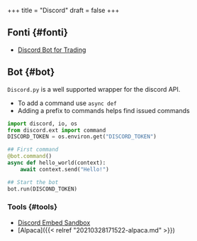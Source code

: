 +++
title = "Discord"
draft = false
+++

## Fonti {#fonti}

-   [Discord Bot for Trading](https://scarzer.medium.com/make-a-discord-bot-for-you-and-your-friends-to-trade-stocks-bde681ad38e2)


## Bot {#bot}

`Discord.py` is a well supported wrapper for the discord API.

-   To add a command use `async def`
-   Adding a prefix to commands helps find issued commands

<!--listend-->

```python
import discord, io, os
from discord.ext import command
DISCORD_TOKEN = os.environ.get("DISCORD_TOKEN")

## First command
@bot.command()
async def hello_world(context):
    await context.send("Hello!")

## Start the bot
bot.run(DISCOND_TOKEN)
```


### Tools {#tools}

-   [Discord Embed Sandbox](https://cog-creators.github.io/discord-embed-sandbox/)
-   [Alpaca]({{< relref "20210328171522-alpaca.md" >}})
